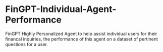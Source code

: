 # FinGPT-Individual-Agent-Performance
FinGPT Highly Personalized Agent to help assist individual users for their financal inquiries, the performance of this agent on a dataset of pertinent questions for a user. 
